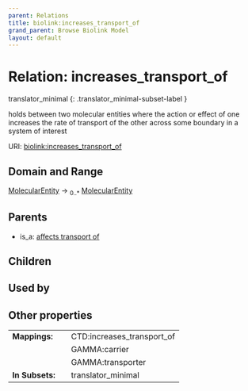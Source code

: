 ```yaml
---
parent: Relations
title: biolink:increases_transport_of
grand_parent: Browse Biolink Model
layout: default
---
```


# Relation: increases_transport_of

translator_minimal
{: .translator_minimal-subset-label }


holds between two molecular entities where the action or effect of one increases the rate of transport of the other across some boundary in a system of interest

URI: [biolink:increases_transport_of](https://w3id.org/biolink/vocab/increases_transport_of)

## Domain and Range

[MolecularEntity](MolecularEntity.md) ->  <sub>0..*</sub> [MolecularEntity](MolecularEntity.md)

## Parents

 *  is_a: [affects transport of](affects_transport_of.md)

## Children


## Used by


## Other properties

|  |  |  |
| --- | --- | --- |
| **Mappings:** | | CTD:increases_transport_of |
|  | | GAMMA:carrier |
|  | | GAMMA:transporter |
| **In Subsets:** | | translator_minimal |

